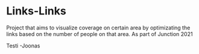 # Links-Links
Project that aims to visualize coverage on certain area by optimizating the links based on the number of people on that area.  As part of Junction 2021

Testi -Joonas